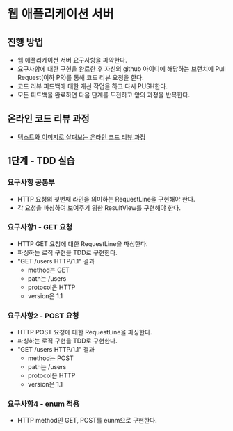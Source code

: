 # 웹 애플리케이션 서버
## 진행 방법
* 웹 애플리케이션 서버 요구사항을 파악한다.
* 요구사항에 대한 구현을 완료한 후 자신의 github 아이디에 해당하는 브랜치에 Pull Request(이하 PR)를 통해 코드 리뷰 요청을 한다.
* 코드 리뷰 피드백에 대한 개선 작업을 하고 다시 PUSH한다.
* 모든 피드백을 완료하면 다음 단계를 도전하고 앞의 과정을 반복한다.

## 온라인 코드 리뷰 과정
* [텍스트와 이미지로 살펴보는 온라인 코드 리뷰 과정](https://github.com/next-step/nextstep-docs/tree/master/codereview)

## 1단계 - TDD 실습
### 요구사항 공통부
* HTTP 요청의 첫번째 라인을 의미하는 RequestLine을 구현해야 한다. 
* 각 요청을 파싱하여 보여주기 위한 ResultView를 구현해야 한다.

### 요구사항1 - GET 요청
* HTTP GET 요청에 대한 RequestLine을 파싱한다.
* 파싱하는 로직 구현을 TDD로 구현한다.
* "GET /users HTTP/1.1" 결과
  * method는 GET
  * path는 /users
  * protocol은 HTTP
  * version은 1.1

### 요구사항2 - POST 요청
* HTTP POST 요청에 대한 RequestLine을 파싱한다.
* 파싱하는 로직 구현을 TDD로 구현한다.
* "GET /users HTTP/1.1" 결과
  * method는 POST
  * path는 /users
  * protocol은 HTTP
  * version은 1.1

### 요구사항4 - enum 적용
* HTTP method인 GET, POST를 eunm으로 구현한다.